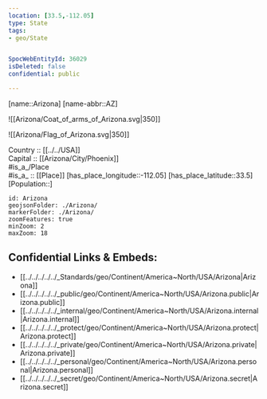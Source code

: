 ```yaml
---
location: [33.5,-112.05] 
type: State
tags:
- geo/State


SpocWebEntityId: 36029
isDeleted: false
confidential: public

---
```

[name::Arizona] 
[name-abbr::AZ] 

![[Arizona/Coat_of_arms_of_Arizona.svg|350]] 

![[Arizona/Flag_of_Arizona.svg|350]] 

Country :: [[../../USA]]  
Capital :: [[Arizona/City/Phoenix]]  
#is_a_/Place  
#is_a_ :: [[Place]] 
[has_place_longitude::-112.05] 
[has_place_latitude::33.5] 
[Population::] 



```leaflet
id: Arizona
geojsonFolder: ./Arizona/
markerFolder: ./Arizona/
zoomFeatures: true 
minZoom: 2 
maxZoom: 18
```


## Confidential Links & Embeds: 
- [[../../../../../_Standards/geo/Continent/America~North/USA/Arizona|Arizona]] 
- [[../../../../../_public/geo/Continent/America~North/USA/Arizona.public|Arizona.public]] 
- [[../../../../../_internal/geo/Continent/America~North/USA/Arizona.internal|Arizona.internal]] 
- [[../../../../../_protect/geo/Continent/America~North/USA/Arizona.protect|Arizona.protect]] 
- [[../../../../../_private/geo/Continent/America~North/USA/Arizona.private|Arizona.private]] 
- [[../../../../../_personal/geo/Continent/America~North/USA/Arizona.personal|Arizona.personal]] 
- [[../../../../../_secret/geo/Continent/America~North/USA/Arizona.secret|Arizona.secret]] 
